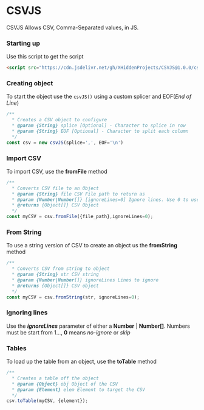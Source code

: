 # CSVJS
CSVJS Allows CSV, Comma-Separated values, in JS.

### Starting up
Use this script to get the script
```html
<script src="https://cdn.jsdelivr.net/gh/XHiddenProjects/CSVJS@1.0.0/csv.min.js"></script>
```

### Creating object
To start the object use the `csvJS()` using a custom splicer and EOF(_End of Line_)
```js
/**
  * Creates a CSV object to configure
  * @param {String} splice [Optional] - Character to splice in row
  * @param {String} EOF [Optional] - Character to split each column
  */
const csv = new csvJS(splice=',', EOF='\n')
```

### Import CSV
To import CSV, use the **fromFile** method
```js
/**
  * Converts CSV file to an Object
  * @param {String} file CSV File path to return as
  * @param {Number|Number[]} [ignoreLines=0] Ignore lines. Use 0 to use no-ignore lines
  * @returns {Object[]} CSV Object
  */
const myCSV = csv.fromFile({file_path},ignoreLines=0);
```
### From String
To use a string version of CSV to create an object us the **fromString** method
```js
/**
  * Converts CSV from string to object
  * @param {String} str CSV string
  * @param {Number|Number[]} ignoreLines Lines to ignore
  * @returns {Object[]} CSV object
  */
const myCSV = csv.fromString(str, ignoreLines=0);
```

### Ignoring lines
Use the **_ignoreLines_** parameter of either a **Number** | **Number[]**. Numbers must be start from 1..., **0** means _no-ignore_ or _skip_

### Tables
To load up the table from an object, use the **toTable** method
```js
/**
  * Creates a table off the object
  * @param {Object} obj Object of the CSV
  * @param {Element} elem Element to target the CSV
  */
csv.toTable(myCSV, {element});
```

